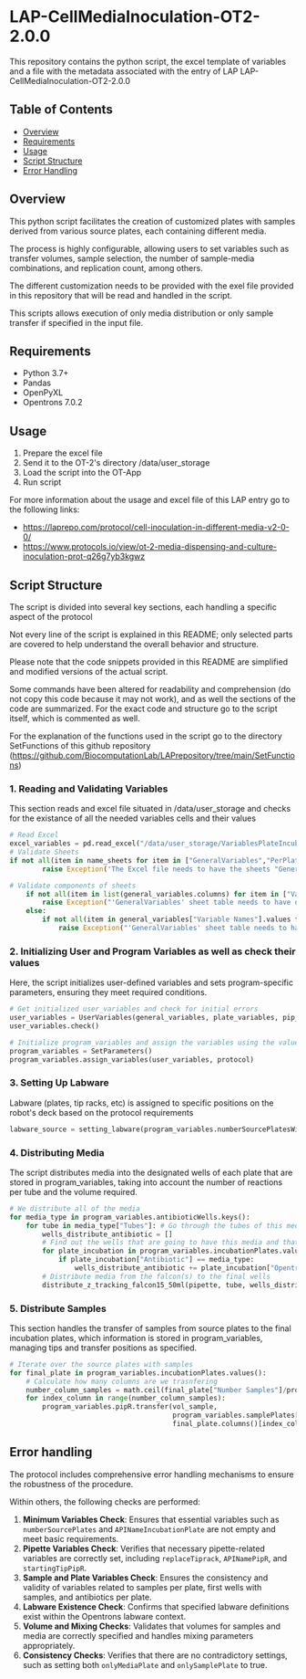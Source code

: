 # LAP-CellMediaInoculation-OT2-2.0.0

This repository contains the python script, the excel template of variables and a file with the metadata associated with the entry of LAP LAP-CellMediaInoculation-OT2-2.0.0

## Table of Contents

- [Overview](#overview)
- [Requirements](#requirements)
- [Usage](#usage)
- [Script Structure](#script-structurescript)
- [Error Handling](#error-handling)

## Overview

This python script facilitates the creation of customized plates with samples derived from various source plates, each containing different media.

The process is highly configurable, allowing users to set variables such as transfer volumes, sample selection, the number of sample-media combinations, and replication count, among others.

The different customization needs to be provided with the exel file provided in this repository that will be read and handled in the script.

This scripts allows execution of only media distribution or only sample transfer if specified in the input file.

## Requirements

 - Python 3.7+
 - Pandas
 - OpenPyXL
 - Opentrons 7.0.2

## Usage

1. Prepare the excel file
2. Send it to the OT-2's directory /data/user_storage
3. Load the script into the OT-App
4. Run script

For more information about the usage and excel file of this LAP entry go to the following links:
 - https://laprepo.com/protocol/cell-inoculation-in-different-media-v2-0-0/
 - https://www.protocols.io/view/ot-2-media-dispensing-and-culture-inoculation-prot-q26g7yb3kgwz

## Script Structure

The script is divided into several key sections, each handling a specific aspect of the protocol

Not every line of the script is explained in this README; only selected parts are covered to help understand the overall behavior and structure.

Please note that the code snippets provided in this README are simplified and modified versions of the actual script.

Some commands have been altered for readability and comprehension (do not copy this code because it may not work), and as well the sections of the code are summarized. For the exact code and structure go to the script itself, which is commented as well.

For the explanation of the functions used in the script go to the directory SetFunctions of this github repository (https://github.com/BiocomputationLab/LAPrepository/tree/main/SetFunctions)

### 1. Reading and Validating Variables
This section reads and excel file situated in /data/user_storage and checks for the existance of all the needed variables cells and their values

```python
# Read Excel
excel_variables = pd.read_excel("/data/user_storage/VariablesPlateIncubation.xlsx", sheet_name = None, engine = "openpyxl")
# Validate Sheets
if not all(item in name_sheets for item in ["GeneralVariables","PerPlateVariables","PipetteVariables"]):
		raise Exception('The Excel file needs to have the sheets "GeneralVariables","PerPlateVariables" and "PipetteVariables"\nThey must have those names')

# Validate components of sheets
	if not all(item in list(general_variables.columns) for item in ["Value", "Variable Names"]):
		raise Exception("'GeneralVariables' sheet table needs to have only 2 columns: 'Variable Names' and 'Value'")
	else:
		if not all(item in general_variables["Variable Names"].values for item in ['Name Source Plate', 'Number of Source Plates', 'Name Final Plate']):
			raise Exception("'GeneralVariables' sheet table needs to have 3 rows with the following names: 'Name Source Plate', 'Number of Source Plates', 'Name Final Plate'")
```

### 2. Initializing User and Program Variables as well as check their values

Here, the script initializes user-defined variables and sets program-specific parameters, ensuring they meet required conditions.

```python
# Get initialized user_variables and check for initial errors
user_variables = UserVariables(general_variables, plate_variables, pip_variables)
user_variables.check()

# Initialize program_variables and assign the variables using the values inside of user_variable
program_variables = SetParameters()
program_variables.assign_variables(user_variables, protocol)
```

### 3. Setting Up Labware

Labware (plates, tip racks, etc) is assigned to specific positions on the robot's deck based on the protocol requirements

```python
labware_source = setting_labware(program_variables.numberSourcePlatesWithSamples, user_variables.APINameSamplePlate, dict(zip(protocol.deck.keys(), protocol.deck.values())), protocol, label = labels_source_plate)
```

### 4. Distributing Media
The script distributes media into the designated wells of each plate that are stored in program_variables, taking into account the number of reactions per tube and the volume required.

```python
# We distribute all of the media
for media_type in program_variables.antibioticWells.keys():
    for tube in media_type["Tubes"]: # Go through the tubes of this media
        wells_distribute_antibiotic = []
        # Find out the wells that are going to have this media and that are going to be transferred from this source tube
        for plate_incubation in program_variables.incubationPlates.values():
            if plate_incubation["Antibiotic"] == media_type:
                wells_distribute_antibiotic += plate_incubation["Opentrons Place"].wells()[:number_reactions_tube]
        # Distribute media from the falcon(s) to the final wells 
        distribute_z_tracking_falcon15_50ml(pipette, tube, wells_distribute_antibiotic)
```

### 5. Distribute Samples
This section handles the transfer of samples from source plates to the final incubation plates, which information is stored in program_variables, managing tips and transfer positions as specified.

```python
# Iterate over the source plates with samples
for final_plate in program_variables.incubationPlates.values():
    # Calculate how many columns are we trasnfering
	number_column_samples = math.ceil(final_plate["Number Samples"]/program_variables.pipR.channels)
    for index_column in range(number_column_samples):
        program_variables.pipR.transfer(vol_sample,
                                        program_variables.samplePlates["Source Plate"].columns()[first_column_sample+index_column],
                                        final_plate.columns()[index_column])
```

## Error handling

The protocol includes comprehensive error handling mechanisms to ensure the robustness of the procedure.

Within others, the following checks are performed:

1. **Minimum Variables Check**: Ensures that essential variables such as `numberSourcePlates` and `APINameIncubationPlate` are not empty and meet basic requirements.
2. **Pipette Variables Check**: Verifies that necessary pipette-related variables are correctly set, including `replaceTiprack`, `APINamePipR`, and `startingTipPipR`.
3. **Sample and Plate Variables Check**: Ensures the consistency and validity of variables related to samples per plate, first wells with samples, and antibiotics per plate.
4. **Labware Existence Check**: Confirms that specified labware definitions exist within the Opentrons labware context.
5. **Volume and Mixing Checks**: Validates that volumes for samples and media are correctly specified and handles mixing parameters appropriately.
6. **Consistency Checks**: Verifies that there are no contradictory settings, such as setting both `onlyMediaPlate` and `onlySamplePlate` to true.
